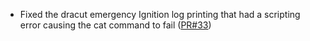 - Fixed the dracut emergency Ignition log printing that had a scripting error causing the cat command to fail ([PR#33](https://github.com/flatcar-linux/bootengine/pull/33))
